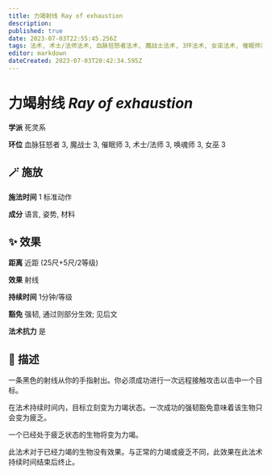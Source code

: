 ```yaml
---
title: 力竭射线 Ray of exhaustion
description: 
published: true
date: 2023-07-03T22:55:45.256Z
tags: 法术, 术士/法师法术, 血脉狂怒者法术, 魔战士法术, 3环法术, 女巫法术, 催眠师法术, 唤魂师法术, 死灵系
editor: markdown
dateCreated: 2023-07-03T20:42:34.595Z
---
```


# **力竭射线** *Ray of exhaustion*

**学派** 死灵系 

**环位** 血脉狂怒者 3, 魔战士 3, 催眠师 3, 术士/法师 3, 唤魂师 3, 女巫 3

## 🪄 施放

**施法时间** 1 标准动作

**成分** 语言, 姿势, 材料

## ✨ 效果  

**距离** 近距 (25尺+5尺/2等级) 

**效果** 射线 

**持续时间** 1分钟/等级 

**豁免** 强韧, 通过则部分生效; 见后文

**法术抗力** 是

## 📖 描述

一条黑色的射线从你的手指射出。你必须成功进行一次远程接触攻击以击中一个目标。

在法术持续时间内，目标立刻变为力竭状态。一次成功的强韧豁免意味着该生物只会变为疲乏。

一个已经处于疲乏状态的生物将变为力竭。

此法术对于已经力竭的生物没有效果。与正常的力竭或疲乏不同，此效果在此法术持续时间结束后终止。
    